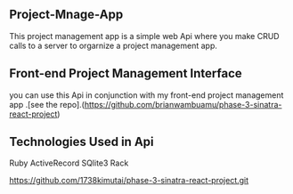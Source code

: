 ## Project-Mnage-App
This project management app is a simple web Api where you make CRUD calls to a server to orgarnize a project management app.

## Front-end Project Management Interface
you can use this Api in conjunction with my front-end project management app .[see the repo].(https://github.com/brianwambuamu/phase-3-sinatra-react-project)

## Technologies Used in Api
Ruby
ActiveRecord
SQlite3
Rack


https://github.com/1738kimutai/phase-3-sinatra-react-project.git
